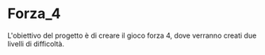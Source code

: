 # Forza_4

L'obiettivo del progetto è di creare il gioco forza 4, dove verranno creati due livelli di difficoltà.
